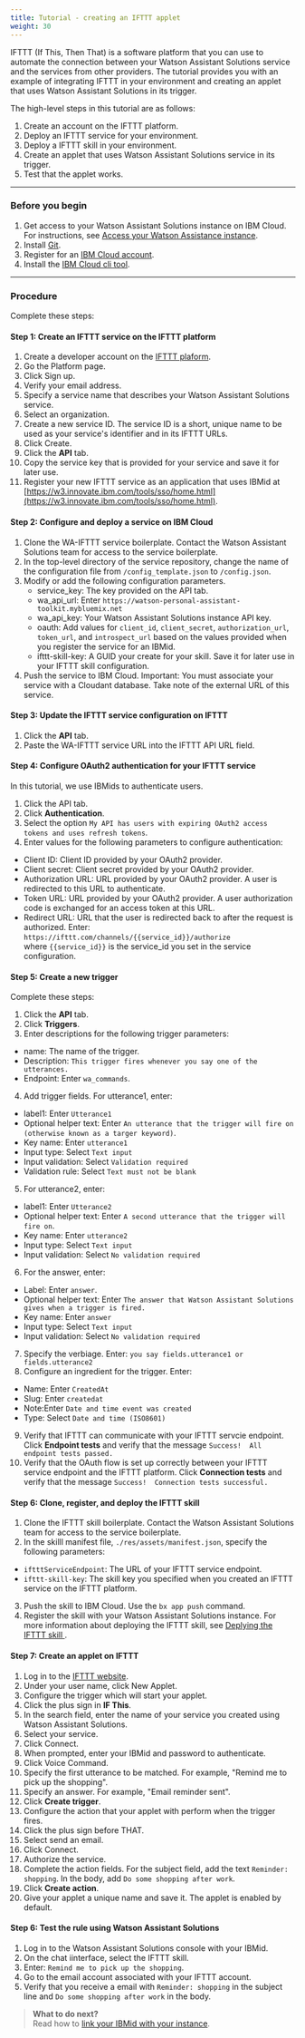 ```yaml
---
title: Tutorial - creating an IFTTT applet
weight: 30
---
```

IFTTT (If This, Then That) is a software platform that you can use to automate the connection between your Watson Assistant Solutions service and the services from other providers.  The tutorial provides you with an example of integrating IFTTT in your environment and creating an applet that uses Watson Assistant Solutions in its trigger.

The high-level steps in this tutorial are as follows:
1. Create an account on the IFTTT platform.
2. Deploy an IFTTT service for your environment.
3. Deploy a IFTTT skill in your environment.
4. Create an applet that uses Watson Assistant Solutions service in its trigger.
5. Test that the applet works.

---
### Before you begin
1. Get access to your Watson Assistant Solutions instance on IBM Cloud.  For instructions, see [Access your Watson Assistance  instance]({{site.baseurl}}/get-started/get-api-key/).
2. Install [Git](https://git-scm.com/downloads).
3. Register for an [IBM Cloud account](https://www.ibm.com/account/us-en/signup/register.html).
4. Install the [IBM Cloud cli tool](https://console.bluemix.net/docs/cli/index.html#cli).

---
### Procedure
Complete these steps:

#### Step 1: Create an IFTTT service on the IFTTT platform
1. Create a developer account on the [IFTTT plaform](https://platform.ifttt.com/platform_sign_up).
2. Go the Platform page.
3. Click Sign up.
4. Verify your email address.
5. Specify a service name that describes your Watson Assistant Solutions service.
6. Select an organization.
7. Create a new service ID. The service ID is a short, unique name to be used as your service's identifier and in its IFTTT URLs.
8. Click Create.
9. Click the **API** tab.
10. Copy the service key that is provided for your service and save it for later use.
11. Register your new IFTTT service as an application that uses IBMid at [https://w3.innovate.ibm.com/tools/sso/home.html](https://w3.innovate.ibm.com/tools/sso/home.html).

#### Step 2: Configure and deploy a service on IBM Cloud
1. Clone the WA-IFTTT service boilerplate.  Contact the Watson Assistant Solutions team for access to the service boilerplate.
2. In the top-level directory of the service repository, change the name of the configuration file from `/config_template.json` to `/config.json`.
3. Modify or add the following configuration parameters.
   - service_key: The key provided on the API tab.
   - wa_api_url: Enter `https://watson-personal-assistant-toolkit.mybluemix.net`
   - wa_api_key: Your Watson Assistant Solutions instance API key.
   - oauth: Add values for `client_id`, `client_secret`, `authorization_url`,` token_url`, and `introspect_url` based on the values provided when you register the service for an IBMid.
   - ifttt-skill-key: A GUID your create for your skill. Save it for later use in your IFTTT skill configuration.
4. Push the service to IBM Cloud.
Important:  You  must associate your service with a Cloudant database.  Take note of the external URL of this service.

#### Step 3: Update the IFTTT service configuration on IFTTT
1. Click the **API** tab.
2. Paste the WA-IFTTT service URL into the IFTTT API URL field.

#### Step 4: Configure OAuth2 authentication for your IFTTT service
In this tutorial, we use IBMids to authenticate users.
1. Click the API tab.
2. Click **Authentication**.
3. Select the option `My API has users with expiring OAuth2 access tokens and uses refresh tokens`.
4. Enter values for the following parameters to configure authentication:
  - Client ID:  Client ID provided by your OAuth2 provider.
  - Client secret: Client secret provided by your OAuth2 provider.
  - Authorization URL: URL provided by your OAuth2 provider. A user is redirected to this URL to authenticate.
  - Token URL:  URL provided by your OAuth2 provider. A user authorization code is exchanged for an access token at this URL.
  - Redirect URL: URL that the user is redirected back to after the request is authorized.  Enter: `https://ifttt.com/channels/{{service_id}}/authorize`
  <br/>where `{{service_id}}` is the service_id you set in the service configuration.

#### Step 5: Create a new trigger
Complete these steps:
1. Click the **API** tab.
2. Click **Triggers**.
3. Enter descriptions for the following trigger parameters:
- name: The name of the trigger.
- Description: `This trigger fires whenever you say one of the utterances.`
- Endpoint: Enter `wa_commands`.
4.  Add trigger fields.  For utterance1, enter:
- label1: Enter `Utterance1`
- Optional helper text: Enter `An utterance that the trigger will fire on (otherwise known as a targer keyword)`.
- Key name: Enter `utterance1`
- Input type: Select `Text input`
- Input validation: Select `Validation required`
- Validation rule: Select `Text must not be blank`
5. For utterance2, enter:
- label1: Enter `Utterance2`
- Optional helper text: Enter `A second utterance that the trigger will fire on`.
- Key name: Enter `utterance2`
- Input type: Select `Text input`
- Input validation: Select `No validation required`
6. For the answer, enter:
- Label: Enter `answer`.
- Optional helper text: Enter `The answer that Watson Assistant Solutions gives when a trigger is fired.`
- Key name: Enter `answer`
- Input type: Select `Text input`
- Input validation: Select `No validation required`
7. Specify the verbiage.  Enter:
`you say fields.utterance1 or fields.utterance2`
8. Configure an ingredient for the trigger. Enter:
  - Name: Enter `CreatedAt`
  - Slug: Enter `createdat`
  - Note:Enter `Date and time event was created`
  - Type: Select `Date and time (ISO8601)`
9. Verify that IFTTT can communicate with your IFTTT servcie endpoint. Click **Endpoint tests** and verify that the message `Success!  All endpoint tests passed.`
10. Verify that the OAuth flow is set up correctly between your IFTTT service endpoint and the IFTTT platform.  Click **Connection tests** and verify that the message `Success!  Connection tests successful.`

#### Step 6: Clone, register, and deploy the  IFTTT skill
1. Clone the IFTTT skill boilerplate.  Contact the Watson Assistant Solutions team for access to the service boilerplate.
2. In the skilll manifest file,  `./res/assets/manifest.json`, specify the following parameters:
  - `iftttServiceEndpoint`: The URL of your IFTTT service endpoint.
  - `ifttt-skill-key`: The skill key you specified when you created an IFTTT service on the IFTTT platform.
3. Push the skill to IBM Cloud.  Use the ```bx app push``` command.
4. Register the skill with your Watson Assistant Solutions instance.
For more information about deploying the IFTTT skill, see [Deplying the IFTTT skill ]({{site.baseurl}}/ifttt/create_ifttt_skill).

#### Step 7: Create an applet on IFTTT
1. Log in to the [IFTTT website](https://ifttt.com/login).
2. Under your user name, click New Applet.
3. Configure the trigger which will start your applet.
  1. Click the plus sign in **IF This**.
  2. In the search field, enter the name of your service you created using Watson Assistant Solutions.
  3. Select your service.
  4. Click Connect.
  5. When prompted, enter your IBMid and password to authenticate.
  6. Click Voice Command.
  7. Specify the first utterance to be matched. For example, "Remind me to pick up the shopping".
  8. Specify an answer.  For example, "Email reminder sent".
  9. Click **Create trigger**.
4. Configure the action that your applet with perform when the trigger fires.
  1. Click the plus sign before THAT.
  2. Select send an email.
  3. Click Connect.
  4. Authorize the service.
  5. Complete the action fields. For the subject field, add the text `Reminder: shopping`.  In the body, add `Do some shopping after work`.
  6. Click **Create action**.
5. Give your applet a unique name and save it. The applet is enabled by default.

#### Step 6: Test the rule using Watson Assistant Solutions
1. Log in to the Watson Assistant Solutions console with your IBMid.
2. On the chat iinterface, select the IFTTT skill.
3. Enter: `Remind me to pick up the shopping`.
4. Go to the email account associated with your IFTTT account.
5. Verify that you receive a email with `Reminder: shopping` in the subject line and `Do some shopping after work` in the body.


> **What to do next?**<br/>
Read how to [link your IBMid with your instance]({{site.baseurl}}/further-topics/login-with-IBMid).
